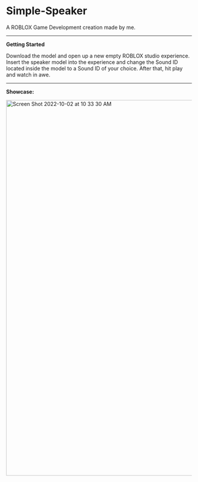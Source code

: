 # Simple-Speaker
A ROBLOX Game Development creation made by me.

----
**Getting Started**


Download the model and open up a new empty ROBLOX studio experience. Insert the speaker model into the experience and change the Sound ID located inside the model to a Sound ID of your choice. After that, hit play and watch in awe.

----

**Showcase:**


<img width="1015" alt="Screen Shot 2022-10-02 at 10 33 30 AM" src="https://user-images.githubusercontent.com/104395322/193459604-d5559ee3-9d5b-4512-b303-9ca9b44bd0a0.png">
